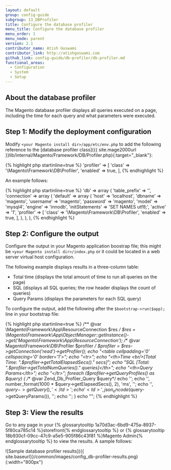 ```yaml
---
layout: default
group: config-guide
subgroup: 13_DBProfiler
title: Configure the database profiler
menu_title: Configure the database profiler
menu_order: 1
menu_node: parent
version: 2.1
contributor_name: Atish Goswami
contributor_link: http://atishgoswami.com
github_link: config-guide/db-profiler/db-profiler.md
functional_areas:
  - Configuration
  - System
  - Setup
---
```


## About the database profiler
The Magento database profiler displays all queries executed on a page, including the time for each query and what parameters were executed.

## Step 1: Modify the deployment configuration
Modify `<your Magento install dir>/app/etc/env.php` to add the following reference to the [database profiler class]({{ site.mage2000url }}lib/internal/Magento/Framework/DB/Profiler.php){:target="_blank"}:

{% highlight php startinline=true %}
        'profiler' => [
            'class' => '\Magento\Framework\DB\Profiler',
            'enabled' => true,
        ],
{% endhighlight %}

An example follows:

{% highlight php startinline=true %}
 'db' =>
  array (
    'table_prefix' => '',
    'connection' =>
    array (
      'default' =>
      array (
        'host' => 'localhost',
        'dbname' => 'magento',
        'username' => 'magento',
        'password' => 'magento',
        'model' => 'mysql4',
        'engine' => 'innodb',
        'initStatements' => 'SET NAMES utf8;',
        'active' => '1',
        'profiler' => [
            'class' => '\Magento\Framework\DB\Profiler',
            'enabled' => true,
        ],
      ),
    ),
  ),
  {% endhighlight %}


## Step 2: Configure the output
Configure the output in your Magento application boostrap file; this might be `<your Magento install dir>/index.php` or it could be located in a web server virtual host configuration.

The following example displays results in a three-column table:

*	Total time (displays the total amount of time to run all queries on the page)
*	SQL (displays all SQL queries; the row header displays the count of queries)
*	Query Params (displays the parameters for each SQL query)

To configure the output, add the following after the `$bootstrap->run($app);` line in your bootstrap file:

{% highlight php startinline=true %}
/** @var \Magento\Framework\App\ResourceConnection $res */
$res = \Magento\Framework\App\ObjectManager::getInstance()->get('Magento\Framework\App\ResourceConnection');
/** @var Magento\Framework\DB\Profiler $profiler */
$profiler = $res->getConnection('read')->getProfiler();
echo "<table cellpadding='0' cellspacing='0' border='1'>";
echo "<tr>";
echo "<th>Time <br/>[Total Time: ".$profiler->getTotalElapsedSecs()." secs]</th>";
echo "<th>SQL [Total: ".$profiler->getTotalNumQueries()." queries]</th>";
echo "<th>Query Params</th>";
echo "</tr>";
foreach ($profiler->getQueryProfiles() as $query) {
    /** @var Zend_Db_Profiler_Query $query*/
    echo '<tr>';
    echo '<td>', number_format(1000 * $query->getElapsedSecs(), 2), 'ms', '</td>';
    echo '<td>', $query->getQuery(), '</td>';
    echo '<td>', json_encode($query->getQueryParams()), '</td>';
    echo '</tr>';
}
echo "</table>";
{% endhighlight %}

## Step 3: View the results
Go to any page in your {% glossarytooltip 1a70d3ac-6bd9-475a-8937-5f80ca785c14 %}storefront{% endglossarytooltip %} or {% glossarytooltip 18b930cf-09cc-47c9-a5e5-905f86c43f81 %}Magento Admin{% endglossarytooltip %} to view the results. A sample follows:

![Sample database profiler results]({{ site.baseurl}}/common/images/config_db-profiler-results.png){:width="800px"}

